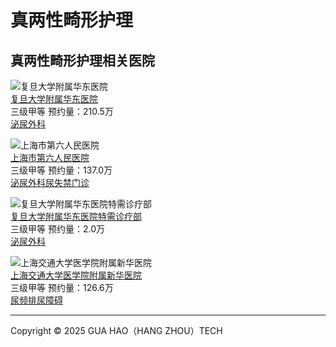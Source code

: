 # 真两性畸形护理

## 真两性畸形护理相关医院

![复旦大学附属华东医院](https://kano.guahao.com/mZu2953451.jpg)  
[复旦大学附属华东医院](https://www.guahao.com/hospital/125369370584301000)  
三级甲等 预约量：210.5万  
[泌尿外科](https://www.guahao.com/hospital/experts?hospitalId=125369370584301000&deptId=127548683812111000)  

![上海市第六人民医院](https://kano.guahao.com/Iot2957561.jpg)  
[上海市第六人民医院](https://www.guahao.com/hospital/b20f1915-66d5-46d9-b539-0d742b0eedd6000)  
三级甲等 预约量：137.0万  
[泌尿外科尿失禁门诊](https://www.guahao.com/hospital/experts?hospitalId=b20f1915-66d5-46d9-b539-0d742b0eedd6000&deptId=013e4273-fdde-4b7b-bea7-d63709cf2451000)  

![复旦大学附属华东医院特需诊疗部](https://kano.guahao.com/XyS2953999.jpg)  
[复旦大学附属华东医院特需诊疗部](https://www.guahao.com/hospital/3eded5c6-e446-4c3d-8068-650df181abba000)  
三级甲等 预约量：2.0万  
[泌尿外科](https://www.guahao.com/hospital/experts?hospitalId=3eded5c6-e446-4c3d-8068-650df181abba000&deptId=ec53b4a4-9741-4f56-aef6-ef3e7c5ffbf7000)  

![上海交通大学医学院附属新华医院](https://kano.guahao.com/aZA2954154.jpg)  
[上海交通大学医学院附属新华医院](https://www.guahao.com/hospital/4bb95ed1-b830-4e32-a692-89bca3a32d2f000)  
三级甲等 预约量：126.6万  
[尿频排尿障碍](https://www.guahao.com/hospital/experts?hospitalId=4bb95ed1-b830-4e32-a692-89bca3a32d2f000&deptId=67a6924f-cc46-4acb-9524-5e3f04b87dac000)  

---

Copyright © 2025 GUA HAO（HANG ZHOU）TECH